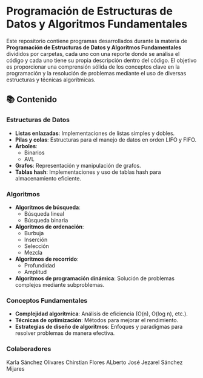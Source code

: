 # Programación de Estructuras de Datos y Algoritmos Fundamentales

Este repositorio contiene programas desarrollados durante la materia de **Programación de Estructuras de Datos y Algoritmos Fundamentales** divididos por carpetas, cada uno con una reporte donde se análisa el código y cada uno tiene su propia descripción dentro del código. El objetivo es proporcionar una comprensión sólida de los conceptos clave en la programación y la resolución de problemas mediante el uso de diversas estructuras y técnicas algorítmicas.

## 📚 Contenido

### Estructuras de Datos

- **Listas enlazadas**: Implementaciones de listas simples y dobles.
- **Pilas y colas**: Estructuras para el manejo de datos en orden LIFO y FIFO.
- **Árboles**:
  - Binarios
  - AVL
- **Grafos**: Representación y manipulación de grafos.
- **Tablas hash**: Implementaciones y uso de tablas hash para almacenamiento eficiente.

### Algoritmos

- **Algoritmos de búsqueda**:
  - Búsqueda lineal
  - Búsqueda binaria
- **Algoritmos de ordenación**:
  - Burbuja
  - Inserción
  - Selección
  - Mezcla
- **Algoritmos de recorrido**:
  - Profundidad
  - Amplitud
- **Algoritmos de programación dinámica**: Solución de problemas complejos mediante subproblemas.

### Conceptos Fundamentales

- **Complejidad algorítmica**: Análisis de eficiencia (O(n), O(log n), etc.).
- **Técnicas de optimización**: Métodos para mejorar el rendimiento.
- **Estrategias de diseño de algoritmos**: Enfoques y paradigmas para resolver problemas de manera efectiva.
### Colaboradores
Karla Sánchez Olivares
Chirstian Flores ALberto
José Jezarel Sánchez Mijares
